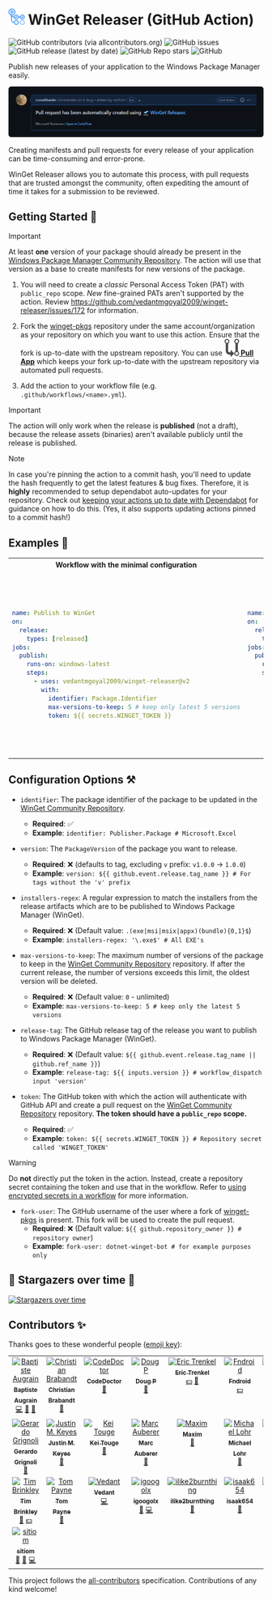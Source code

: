<h1> <img src="https://github.com/vedantmgoyal2009/winget-releaser/blob/main/.github/github-actions-logo.png" width="32" height="32" alt="Logo" /> WinGet Releaser (GitHub Action) </h1>

![GitHub contributors (via allcontributors.org)][github-all-contributors-badge]
![GitHub issues][github-issues-badge]
![GitHub release (latest by date)][github-release-badge]
![GitHub Repo stars][github-repo-stars-badge]
![GitHub][github-license-badge]

Publish new releases of your application to the Windows Package Manager easily.

![pr-example-screenshot][pr-screenshot-image]

Creating manifests and pull requests for every release of your application can be time-consuming and error-prone.

WinGet Releaser allows you to automate this process, with pull requests that are trusted amongst the community, often
expediting the amount of time it takes for a submission to be reviewed.

## Getting Started 🚀

> [!IMPORTANT]
> At least **one** version of your package should already be present in the [Windows Package Manager Community Repository][winget-pkgs-repo].
> The action will use that version as a base to create manifests for new versions of the package.

1. You will need to create a _classic_ Personal Access Token (PAT) with `public_repo` scope. _New_ fine-grained PATs aren't supported by the action. Review https://github.com/vedantmgoyal2009/winget-releaser/issues/172 for information.

2. Fork the [winget-pkgs][winget-pkgs-repo] repository under the same account/organization as your repository on which
   you want to use this action. Ensure that the fork is up-to-date with the upstream repository. You can use **[<img src="https://github.com/vedantmgoyal2009/winget-releaser/blob/main/.github/pull-app-logo.svg" valign="bottom"/> Pull App][pull-app-auto-update-forks]** which keeps your fork up-to-date with the upstream repository via automated pull requests.

3. Add the action to your workflow file (e.g. `.github/workflows/<name>.yml`).

> [!IMPORTANT]
> The action will only work when the release is **published** (not a draft), because the release assets (binaries) aren't available publicly until the release is published.

> [!NOTE]
> In case you're pinning the action to a commit hash, you'll need to update the hash frequently to get the latest features & bug fixes. Therefore, it is **highly** recommended to setup dependabot auto-updates for your repository. Check out [keeping your actions up to date with Dependabot][dependabot-setup-guide] for guidance on how to do this. (Yes, it also supports updating actions pinned to a commit hash!)

## Examples 📝

<table>
<tr>
<th align="center"> Workflow with the minimal configuration </th>
<th align="center"> Workflow with a filter to only publish .exe files </th>
<th align="center"> Workflow to publish multiple packages </th>
<th align="center"> Workflow with implementation of custom package version </th>
</tr>
<tr>
<td>

```yaml
name: Publish to WinGet
on:
  release:
    types: [released]
jobs:
  publish:
    runs-on: windows-latest
    steps:
      - uses: vedantmgoyal2009/winget-releaser@v2
        with:
          identifier: Package.Identifier
          max-versions-to-keep: 5 # keep only latest 5 versions
          token: ${{ secrets.WINGET_TOKEN }}
```

</td>
<td>

```yaml
name: Publish to WinGet
on:
  release:
    types: [released]
jobs:
  publish:
    runs-on: windows-latest
    steps:
      - uses: vedantmgoyal2009/winget-releaser@v2
        with:
          identifier: Package.Identifier
          installers-regex: '\.exe$' # Only .exe files
          token: ${{ secrets.WINGET_TOKEN }}
```

</td>
<td>

```yaml
name: Publish to WinGet
on:
  release:
    types: [released]
jobs:
  publish:
    runs-on: windows-latest
    steps:
      - name: Publish X to WinGet
        uses: vedantmgoyal2009/winget-releaser@v2
        with:
          identifier: Package.Identifier<X>
          installers-regex: '\.exe$' # Only .exe files
          token: ${{ secrets.WINGET_TOKEN }}
      - name: Publish Y to WinGet
        uses: vedantmgoyal2009/winget-releaser@v2
        with:
          identifier: Package.Identifier<Y>
          installers-regex: '\.msi$' # Only .msi files
          token: ${{ secrets.WINGET_TOKEN }}
```

</td>
<td>

```yaml
name: Publish to WinGet
on:
  release:
    types: [released]
jobs:
  publish:
    runs-on: windows-latest
    steps:
      - name: Get version
        id: get-version
        run: |
          # Finding the version from release name
          $VERSION="${{ github.event.release.name }}" -replace '^.*/ '
          "version=$VERSION" >> $env:GITHUB_OUTPUT
        shell: pwsh
      - uses: vedantmgoyal2009/winget-releaser@v2
        with:
          identifier: Package.Identifier
          version: ${{ steps.get-version.outputs.version }}
          token: ${{ secrets.WINGET_TOKEN }}
```

</td>
</tr>
</table>

## Configuration Options ⚒️

- `identifier`: The package identifier of the package to be updated in the [WinGet Community Repository][winget-pkgs-repo].

  - **Required**: ✅
  - **Example**: `identifier: Publisher.Package # Microsoft.Excel`

- `version`: The `PackageVersion` of the package you want to release.

  - **Required**: ❌ (defaults to tag, excluding `v` prefix: `v1.0.0` -> `1.0.0`)
  - **Example**: `version: ${{ github.event.release.tag_name }} # For tags without the 'v' prefix`

- `installers-regex`: A regular expression to match the installers from the release artifacts which are to be published to Windows Package
  Manager (WinGet).

  - **Required**: ❌ (Default value: `.(exe|msi|msix|appx)(bundle){0,1}$`)
  - **Example**: `installers-regex: '\.exe$' # All EXE's`

- `max-versions-to-keep`: The maximum number of versions of the package to keep in the [WinGet Community Repository][winget-pkgs-repo] repository. If after the current release, the number of versions exceeds this limit, the oldest version will be deleted.

  - **Required**: ❌ (Default value: `0` - unlimited)
  - **Example**: `max-versions-to-keep: 5 # keep only the latest 5 versions`

- `release-tag`: The GitHub release tag of the release you want to publish to Windows Package Manager (WinGet).

  - **Required**: ❌ (Default value: `${{ github.event.release.tag_name || github.ref_name }}`)
  - **Example**: `release-tag: ${{ inputs.version }} # workflow_dispatch input 'version'`

- `token`: The GitHub token with which the action will authenticate with GitHub API and create a pull request on the [WinGet Community Repository][winget-pkgs-repo] repository. **The token should have a `public_repo` scope.**

  - **Required**: ✅
  - **Example**: `token: ${{ secrets.WINGET_TOKEN }} # Repository secret called 'WINGET_TOKEN'`

> [!WARNING]
> Do **not** directly put the token in the action. Instead, create a repository secret containing the token and use that in the workflow. Refer to [using encrypted secrets in a workflow][gh-encrypted-secrets] for more information.

- `fork-user`: The GitHub username of the user where a fork of [winget-pkgs][winget-pkgs-repo] is present. This
  fork will be used to create the pull request.
  - **Required**: ❌ (Default value: `${{ github.repository_owner }} # repository owner`)
  - **Example**: `fork-user: dotnet-winget-bot # for example purposes only`

## 🌟 Stargazers over time 👀

[![Stargazers over time](https://starchart.cc/vedantmgoyal2009/winget-releaser.svg)](https://starchart.cc/vedantmgoyal2009/winget-releaser)

## Contributors ✨

Thanks goes to these wonderful people ([emoji key](https://allcontributors.org/docs/en/emoji-key)):

<!-- ALL-CONTRIBUTORS-LIST:START - Do not remove or modify this section -->
<!-- prettier-ignore-start -->
<!-- markdownlint-disable -->
<table>
  <tbody>
    <tr>
      <td align="center" valign="top" width="14.28%"><a href="https://github.com/daiyam"><img src="https://avatars.githubusercontent.com/u/587742?v=4?s=90" width="90px;" alt="Baptiste Augrain"/><br /><sub><b>Baptiste Augrain</b></sub></a><br /><a href="https://github.com/vedantmgoyal2009/winget-releaser/commits?author=daiyam" title="Code">💻</a> <a href="#ideas-daiyam" title="Ideas, Planning, & Feedback">🤔</a> <a href="https://github.com/vedantmgoyal2009/winget-releaser/issues?q=author%3Adaiyam" title="Bug reports">🐛</a></td>
      <td align="center" valign="top" width="14.28%"><a href="http://blog.256bit.org"><img src="https://avatars.githubusercontent.com/u/244927?v=4?s=90" width="90px;" alt="Christian Brabandt"/><br /><sub><b>Christian Brabandt</b></sub></a><br /><a href="https://github.com/vedantmgoyal2009/winget-releaser/issues?q=author%3Achrisbra" title="Bug reports">🐛</a></td>
      <td align="center" valign="top" width="14.28%"><a href="https://linwood.dev"><img src="https://avatars.githubusercontent.com/u/20452814?v=4?s=90" width="90px;" alt="CodeDoctor"/><br /><sub><b>CodeDoctor</b></sub></a><br /><a href="https://github.com/vedantmgoyal2009/winget-releaser/issues?q=author%3ACodeDoctorDE" title="Bug reports">🐛</a></td>
      <td align="center" valign="top" width="14.28%"><a href="https://github.com/doug24"><img src="https://avatars.githubusercontent.com/u/17227248?v=4?s=90" width="90px;" alt="Doug P"/><br /><sub><b>Doug P</b></sub></a><br /><a href="https://github.com/vedantmgoyal2009/winget-releaser/issues?q=author%3Adoug24" title="Bug reports">🐛</a></td>
      <td align="center" valign="top" width="14.28%"><a href="http://erictrenkel.com"><img src="https://avatars.githubusercontent.com/u/7342321?v=4?s=90" width="90px;" alt="Eric Trenkel"/><br /><sub><b>Eric Trenkel</b></sub></a><br /><a href="#financial-bostrot" title="Financial">💵</a> <a href="https://github.com/vedantmgoyal2009/winget-releaser/issues?q=author%3Abostrot" title="Bug reports">🐛</a></td>
      <td align="center" valign="top" width="14.28%"><a href="https://github.com/Fndroid"><img src="https://avatars.githubusercontent.com/u/16091562?v=4?s=90" width="90px;" alt="Fndroid"/><br /><sub><b>Fndroid</b></sub></a><br /><a href="#financial-fndroid" title="Financial">💵</a></td>
      <td align="center" valign="top" width="14.28%"><a href="https://github.com/dorssel"><img src="https://avatars.githubusercontent.com/u/17404029?v=4?s=90" width="90px;" alt="Frans van Dorsselaer"/><br /><sub><b>Frans van Dorsselaer</b></sub></a><br /><a href="#ideas-dorssel" title="Ideas, Planning, & Feedback">🤔</a></td>
    </tr>
    <tr>
      <td align="center" valign="top" width="14.28%"><a href="https://github.com/gerardog"><img src="https://avatars.githubusercontent.com/u/3901474?v=4?s=90" width="90px;" alt="Gerardo Grignoli"/><br /><sub><b>Gerardo Grignoli</b></sub></a><br /><a href="https://github.com/vedantmgoyal2009/winget-releaser/commits?author=gerardog" title="Documentation">📖</a></td>
      <td align="center" valign="top" width="14.28%"><a href="https://sink.io"><img src="https://avatars.githubusercontent.com/u/1359421?v=4?s=90" width="90px;" alt="Justin M. Keyes"/><br /><sub><b>Justin M. Keyes</b></sub></a><br /><a href="#ideas-justinmk" title="Ideas, Planning, & Feedback">🤔</a></td>
      <td align="center" valign="top" width="14.28%"><a href="https://github.com/sprout2000"><img src="https://avatars.githubusercontent.com/u/52094761?v=4?s=90" width="90px;" alt="Kei Touge"/><br /><sub><b>Kei Touge</b></sub></a><br /><a href="https://github.com/vedantmgoyal2009/winget-releaser/issues?q=author%3Asprout2000" title="Bug reports">🐛</a></td>
      <td align="center" valign="top" width="14.28%"><a href="http://www.marc-auberer.com"><img src="https://avatars.githubusercontent.com/u/59527509?v=4?s=90" width="90px;" alt="Marc Auberer"/><br /><sub><b>Marc Auberer</b></sub></a><br /><a href="https://github.com/vedantmgoyal2009/winget-releaser/issues?q=author%3Amarcauberer" title="Bug reports">🐛</a></td>
      <td align="center" valign="top" width="14.28%"><a href="https://www.maximmax42.ru"><img src="https://avatars.githubusercontent.com/u/2225711?v=4?s=90" width="90px;" alt="Maxim"/><br /><sub><b>Maxim</b></sub></a><br /><a href="https://github.com/vedantmgoyal2009/winget-releaser/issues?q=author%3Amaximmax42" title="Bug reports">🐛</a></td>
      <td align="center" valign="top" width="14.28%"><a href="https://lohr.dev"><img src="https://avatars.githubusercontent.com/u/3979930?v=4?s=90" width="90px;" alt="Michael Lohr"/><br /><sub><b>Michael Lohr</b></sub></a><br /><a href="https://github.com/vedantmgoyal2009/winget-releaser/commits?author=michidk" title="Documentation">📖</a></td>
      <td align="center" valign="top" width="14.28%"><a href="http://russell.bandev.uk"><img src="https://avatars.githubusercontent.com/u/74878137?v=4?s=90" width="90px;" alt="Russell Banks"/><br /><sub><b>Russell Banks</b></sub></a><br /><a href="#ideas-russellbanks" title="Ideas, Planning, & Feedback">🤔</a> <a href="https://github.com/vedantmgoyal2009/winget-releaser/commits?author=russellbanks" title="Documentation">📖</a></td>
    </tr>
    <tr>
      <td align="center" valign="top" width="14.28%"><a href="https://github.com/trbrink"><img src="https://avatars.githubusercontent.com/u/1315577?v=4?s=90" width="90px;" alt="Tim Brinkley"/><br /><sub><b>Tim Brinkley</b></sub></a><br /><a href="https://github.com/vedantmgoyal2009/winget-releaser/issues?q=author%3Atrbrink" title="Bug reports">🐛</a> <a href="#financial-trbrink" title="Financial">💵</a></td>
      <td align="center" valign="top" width="14.28%"><a href="https://github.com/twpayne"><img src="https://avatars.githubusercontent.com/u/6942?v=4?s=90" width="90px;" alt="Tom Payne"/><br /><sub><b>Tom Payne</b></sub></a><br /><a href="https://github.com/vedantmgoyal2009/winget-releaser/issues?q=author%3Atwpayne" title="Bug reports">🐛</a></td>
      <td align="center" valign="top" width="14.28%"><a href="https://bittu.eu.org"><img src="https://avatars.githubusercontent.com/u/83997633?v=4?s=90" width="90px;" alt="Vedant"/><br /><sub><b>Vedant</b></sub></a><br /><a href="https://github.com/vedantmgoyal2009/winget-releaser/commits?author=vedantmgoyal2009" title="Code">💻</a></td>
      <td align="center" valign="top" width="14.28%"><a href="https://github.com/igoogolx"><img src="https://avatars.githubusercontent.com/u/27353191?v=4?s=90" width="90px;" alt="igoogolx"/><br /><sub><b>igoogolx</b></sub></a><br /><a href="https://github.com/vedantmgoyal2009/winget-releaser/issues?q=author%3Aigoogolx" title="Bug reports">🐛</a> <a href="https://github.com/vedantmgoyal2009/winget-releaser/commits?author=igoogolx" title="Code">💻</a></td>
      <td align="center" valign="top" width="14.28%"><a href="https://github.com/ilike2burnthing"><img src="https://avatars.githubusercontent.com/u/59480337?v=4?s=90" width="90px;" alt="ilike2burnthing"/><br /><sub><b>ilike2burnthing</b></sub></a><br /><a href="https://github.com/vedantmgoyal2009/winget-releaser/issues?q=author%3Ailike2burnthing" title="Bug reports">🐛</a></td>
      <td align="center" valign="top" width="14.28%"><a href="https://github.com/isaak654"><img src="https://avatars.githubusercontent.com/u/12372772?v=4?s=90" width="90px;" alt="isaak654"/><br /><sub><b>isaak654</b></sub></a><br /><a href="https://github.com/vedantmgoyal2009/winget-releaser/issues?q=author%3Aisaak654" title="Bug reports">🐛</a></td>
      <td align="center" valign="top" width="14.28%"><a href="https://github.com/repolevedavaj"><img src="https://avatars.githubusercontent.com/u/3026221?v=4?s=90" width="90px;" alt="repolevedavaj"/><br /><sub><b>repolevedavaj</b></sub></a><br /><a href="https://github.com/vedantmgoyal2009/winget-releaser/issues?q=author%3Arepolevedavaj" title="Bug reports">🐛</a></td>
    </tr>
    <tr>
      <td align="center" valign="top" width="14.28%"><a href="https://github.com/sitiom"><img src="https://avatars.githubusercontent.com/u/56180050?v=4?s=90" width="90px;" alt="sitiom"/><br /><sub><b>sitiom</b></sub></a><br /><a href="https://github.com/vedantmgoyal2009/winget-releaser/commits?author=sitiom" title="Documentation">📖</a> <a href="https://github.com/vedantmgoyal2009/winget-releaser/issues?q=author%3Asitiom" title="Bug reports">🐛</a> <a href="https://github.com/vedantmgoyal2009/winget-releaser/commits?author=sitiom" title="Code">💻</a></td>
    </tr>
  </tbody>
</table>

<!-- markdownlint-restore -->
<!-- prettier-ignore-end -->

<!-- ALL-CONTRIBUTORS-LIST:END -->

This project follows the [all-contributors](https://github.com/all-contributors/all-contributors) specification.
Contributions of any kind welcome!

[dependabot-setup-guide]: https://docs.github.com/en/code-security/dependabot/working-with-dependabot/keeping-your-actions-up-to-date-with-dependabot#example-dependabotyml-file-for-github-actions
[github-all-contributors-badge]: https://img.shields.io/github/all-contributors/vedantmgoyal2009/winget-releaser/main?logo=opensourceinitiative&logoColor=white
[github-issues-badge]: https://img.shields.io/github/issues/vedantmgoyal2009/winget-releaser?logo=target
[github-release-badge]: https://img.shields.io/github/v/release/vedantmgoyal2009/winget-releaser?logo=github
[github-repo-stars-badge]: https://img.shields.io/github/stars/vedantmgoyal2009/winget-releaser?logo=githubsponsors
[github-license-badge]: https://img.shields.io/github/license/vedantmgoyal2009/winget-releaser?logo=gnu
[pr-screenshot-image]: https://github.com/vedantmgoyal2009/winget-releaser/blob/main/.github/pull-request-by-action-example.png
[winget-pkgs-repo]: https://github.com/microsoft/winget-pkgs
[pull-app-auto-update-forks]: https://github.com/wei/pull
[gh-encrypted-secrets]: https://docs.github.com/en/actions/security-guides/encrypted-secrets#using-encrypted-secrets-in-a-workflow
